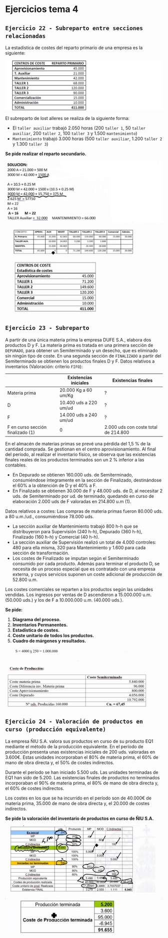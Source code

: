 # Ejercicios tema 4

## `Ejercicio 22 - Subreparto entre secciones relacionadas`

La estadística de costes del reparto primario de una empresa es la siguiente:

![img](../images/tema-4/ejercicios/22/tabla-inicial.png)

El subreparto de lost alleres se realiza de la siguiente forma:

- El `taller auxiliar` trabajó 2.050 horas (200 `taller 1`, 50 `taller auxiliar`, 200 `taller 2`, 100 `taller 3` y 1.500 `mantenimiento`)
- `Mantenimiento` trabajó 3.000 horas (500 `taller auxiliar`, 1.200 `taller 2` y 1.300 `taller 3`)

**Se pide realizar el reparto secundario.**

![img](../images/tema-4/ejercicios/22/solucion-1.png)

![img](../images/tema-4/ejercicios/22/solucion-2.png)

![img](../images/tema-4/ejercicios/22/solucion-3.png)

## `Ejercicio 23 - Subreparto`

A partir de una única materia prima la empresa DUFE S.A., elabora dos productos D y F. La materia prima es tratada en una primera sección de `DEPURADO`, para obtener un Semiterminado y un desecho, que es eliminado sin ningún tipo de coste. En una segunda sección de `FINALIZADO` a partir del Semiterminado se obtienen los productos finales D y F. Datos relativos a inventarios (Valoración: criterio `FIFO`):

||Existencias iniciales|Existencias finales|
|--|--|--|
|Materia prima|20.000 Kg a 60 um/Kg|?|
|D|10.400 uds a 220 um/ud|?|
|F|14.000 uds a 240 um/ud|?|
|F en curso sección finalizado (1)|0|2.000 uds con coste total de 214.800|

En el almacén de materias primas se prevé una pérdida del 1,5 % de la cantidad comprada. Se gestionan en el centro aprovisionamiento. Al final del período, al realizar el inventario físico, se observa que las existencias finales reales de los productos terminados son un 2 % inferior a las contables.

- En Depurado se obtienen 160.000 uds. de Semiterminado, consumiéndose íntegramente en la sección de Finalizado, destinándose el 60% a la obtención de D y el 40% a F.
- En Finalizado se obtienen 30.000 de F y 48.000 uds. de D, al necesitar 2 uds. de Semiterminado por ud. de terminado, quedando en curso de elaboración 2.000 uds de F valoradas en 214.800 u.m (1).

Datos relativos a costes: Las compras de materia primas fueron 80.000 uds. a 80 u.m./ud., consumiéndose 78.000 uds.

- La sección auxiliar de Mantenimiento trabajó 800 h-h que se distribuyeron para Supervisión (240 h-h), Depurado (360 h-h), Finalizado (160 h-h) y Comercial (40 h-h).
- La sección auxiliar de Supervisión realizó un total de 4.000 controles: 480 para ella misma, 320 para Mantenimiento y 1.600 para cada sección de transformación.
- Los costes de Finalizado se imputan según el Semiterminado consumido por cada producto. Además para terminar el producto D, se necesita de un proceso especial que es contratado con una empresa externa, y cuyos servicios suponen un coste adicional de producción de 52.800 u.m.

Los costes comerciales se reparten a los productos según las unidades vendidas. Los ingresos por ventas de D ascendieron a 15.000.000 u.m. (50.000 uds.) y los de F a 10.000.000 u.m. (40.000 uds.).

**Se pide:**

1. **Diagrama del proceso.**
2. **Inventarios Permanentes.**
3. **Estadística de costes.**
4. **Coste unitario de todos los productos.**
5. **Cuadro de márgenes y resultados.**

![img](../images/tema-4/ejercicios/23/solucion-1.png)

## `Ejercicio 24 - Valoración de productos en curso (producción equivalente)`

La empresa ÑIU S.A. valora sus productos en curso de su producto EQ1 mediante el método de la producción equivalente. En el período de producción presenta unas existencias iniciales de 200 uds. valoradas en 3.600€. Estas unidades incorporaban el 80% de materia prima, el 60% de mano de obra directa y, el 50% de costes indirectos.

Durante el período se han iniciado 5.500 uds. Las unidades terminadas de EQ1 han sido de 5.200.
Las existencias finales de productos no terminados incorporaban el 90% de materia prima, el 80% de mano de obra directa y, el 60% de costes indirectos.

Los costes en los que se ha incurrido en el período son de 40.000€ de materia prima, 35.000 de mano de obra directa y, el 20.000 de costes indirectos.

**Se pide la valoración del inventario de productos en curso de ÑIU S.A.**

![img](../images/tema-4/ejercicios/24/solucion-1.png)

![img](../images/tema-4/ejercicios/24/solucion-2.png)
